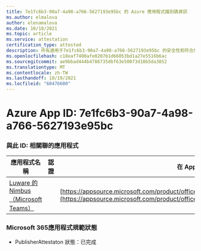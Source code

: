 ```yaml
---
title: 7e1fc6b3-90a7-4a98-a766-5627193e95bc 的 Azure 應用程式識別碼資訊
ms.author: elmalova
author: elenamalova
ms.date: 10/18/2021
ms.topic: article
ms.service: attestation
certification_type: attested
description: 所有適用于7e1fc6b3-90a7-4a98-a766-5627193e95bc 的安全性和符合性資訊資訊。
ms.openlocfilehash: c18eaf7400afe0207b1d66053bd1a27e5516b6ac
ms.sourcegitcommit: ae9bbad444b4786735dbf63e50073d10b5da3852
ms.translationtype: MT
ms.contentlocale: zh-TW
ms.lasthandoff: 10/19/2021
ms.locfileid: "60476600"
---
```

# <a name="azure-app-id-7e1fc6b3-90a7-4a98-a766-5627193e95bc"></a>Azure App ID: 7e1fc6b3-90a7-4a98-a766-5627193e95bc


### <a name="apps-associated-with-this-id"></a>與此 ID: 相關聯的應用程式
| **應用程式名稱** | **認證** | **在 AppSource 中查看** |
|--------------|---------------|-----------------------|
| [Luware 的 Nimbus （Microsoft Teams）](https://docs.microsoft.com/microsoft-365-app-certification/forward/luwareagzurich.advanced_routing_azure_marketplace) |  | [https://appsource.microsoft.com/product/office/luwareagzurich.advanced_routing_azure_marketplace](https://appsource.microsoft.com/product/office/luwareagzurich.advanced_routing_azure_marketplace) |

### <a name="microsoft-365-app-compliance-status"></a>Microsoft 365應用程式規範狀態
- PublisherAttestaton 狀態：已完成
